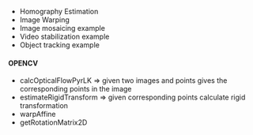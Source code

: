 * Homography Estimation
* Image Warping
* Image mosaicing example
* Video stabilization example
* Object tracking example


#### OPENCV
* calcOpticalFlowPyrLK => given two images and points gives the corresponding
  points in the image
* estimateRigidTransform => given corresponding points calculate rigid
  transformation
* warpAffine
* getRotationMatrix2D

